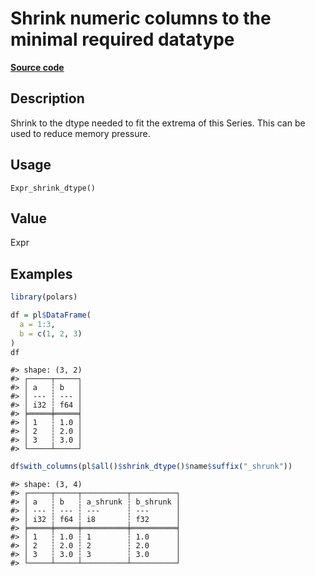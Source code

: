 

# Shrink numeric columns to the minimal required datatype

[**Source code**](https://github.com/pola-rs/r-polars/tree/741f9cd2614b3302a4d033bcae447425e1b91191/R/after-wrappers.R#L20)

## Description

Shrink to the dtype needed to fit the extrema of this Series. This can
be used to reduce memory pressure.

## Usage

<pre><code class='language-R'>Expr_shrink_dtype()
</code></pre>

## Value

Expr

## Examples

``` r
library(polars)

df = pl$DataFrame(
  a = 1:3,
  b = c(1, 2, 3)
)
df
```

    #> shape: (3, 2)
    #> ┌─────┬─────┐
    #> │ a   ┆ b   │
    #> │ --- ┆ --- │
    #> │ i32 ┆ f64 │
    #> ╞═════╪═════╡
    #> │ 1   ┆ 1.0 │
    #> │ 2   ┆ 2.0 │
    #> │ 3   ┆ 3.0 │
    #> └─────┴─────┘

``` r
df$with_columns(pl$all()$shrink_dtype()$name$suffix("_shrunk"))
```

    #> shape: (3, 4)
    #> ┌─────┬─────┬──────────┬──────────┐
    #> │ a   ┆ b   ┆ a_shrunk ┆ b_shrunk │
    #> │ --- ┆ --- ┆ ---      ┆ ---      │
    #> │ i32 ┆ f64 ┆ i8       ┆ f32      │
    #> ╞═════╪═════╪══════════╪══════════╡
    #> │ 1   ┆ 1.0 ┆ 1        ┆ 1.0      │
    #> │ 2   ┆ 2.0 ┆ 2        ┆ 2.0      │
    #> │ 3   ┆ 3.0 ┆ 3        ┆ 3.0      │
    #> └─────┴─────┴──────────┴──────────┘
